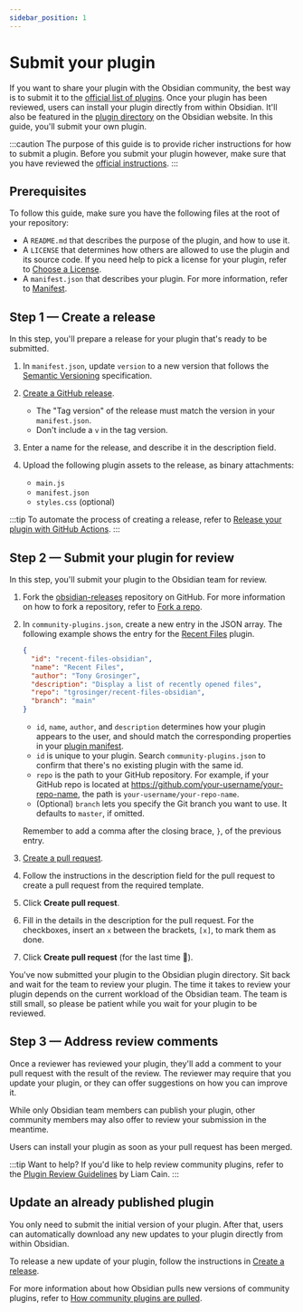 ```yaml
---
sidebar_position: 1
---
```


# Submit your plugin

If you want to share your plugin with the Obsidian community, the best way is to submit it to the [official list of plugins](https://github.com/obsidianmd/obsidian-releases/blob/master/community-plugins.json). Once your plugin has been reviewed, users can install your plugin directly from within Obsidian. It'll also be featured in the [plugin directory](https://obsidian.md/plugins) on the Obsidian website. In this guide, you'll submit your own plugin.

:::caution
The purpose of this guide is to provide richer instructions for how to submit a plugin. Before you submit your plugin however, make sure that you have reviewed the [official instructions](https://github.com/obsidianmd/obsidian-sample-plugin#adding-your-plugin-to-the-community-plugin-list).
:::

## Prerequisites

To follow this guide, make sure you have the following files at the root of your repository:

- A `README.md` that describes the purpose of the plugin, and how to use it.
- A `LICENSE` that determines how others are allowed to use the plugin and its source code. If you need help to pick a license for your plugin, refer to [Choose a License](https://choosealicense.com/).
- A `manifest.json` that describes your plugin. For more information, refer to [Manifest](manifest-reference.md).

## Step 1 — Create a release

In this step, you'll prepare a release for your plugin that's ready to be submitted.

1. In `manifest.json`, update `version` to a new version that follows the [Semantic Versioning](https://semver.org/) specification.

1. [Create a GitHub release](https://docs.github.com/en/repositories/releasing-projects-on-github/managing-releases-in-a-repository#creating-a-release).
   - The  "Tag version" of the release must match the version in your `manifest.json`.
   - Don't include a `v` in the tag version.
1. Enter a name for the release, and describe it in the description field.

1. Upload the following plugin assets to the release, as binary attachments:

   - `main.js`
   - `manifest.json`
   - `styles.css` (optional)

:::tip
To automate the process of creating a release, refer to [Release your plugin with GitHub Actions](release-your-plugin-with-github-actions.md).
:::
## Step 2 — Submit your plugin for review

In this step, you'll submit your plugin to the Obsidian team for review.

1. Fork the [obsidian-releases](https://github.com/obsidianmd/obsidian-releases) repository on GitHub. For more information on how to fork a repository, refer to [Fork a repo](https://docs.github.com/en/get-started/quickstart/fork-a-repo).

1. In `community-plugins.json`, create a new entry in the JSON array. The following example shows the entry for the [Recent Files](https://github.com/tgrosinger/recent-files-obsidian) plugin.

   ```json
   {
     "id": "recent-files-obsidian",
     "name": "Recent Files",
     "author": "Tony Grosinger",
     "description": "Display a list of recently opened files",
     "repo": "tgrosinger/recent-files-obsidian",
     "branch": "main"
   }
   ```

   - `id`, `name`, `author`, and `description` determines how your plugin appears to the user, and should match the corresponding properties in your [plugin manifest](manifest-reference.md).
   - `id` is unique to your plugin. Search `community-plugins.json` to confirm that there's no existing plugin with the same id.
   - `repo` is the path to your GitHub repository. For example, if your GitHub repo is located at https://github.com/your-username/your-repo-name, the path is `your-username/your-repo-name`.
   - (Optional) `branch` lets you specify the Git branch you want to use. It defaults to `master`, if omitted.

   Remember to add a comma after the closing brace, `}`, of the previous entry.

1. [Create a pull request](https://docs.github.com/en/pull-requests/collaborating-with-pull-requests/proposing-changes-to-your-work-with-pull-requests/creating-a-pull-request).
1. Follow the instructions in the description field for the pull request to create a pull request from the required template.
1. Click **Create pull request**.
1. Fill in the details in the description for the pull request. For the checkboxes, insert an `x` between the brackets, `[x]`, to mark them as done.
1. Click **Create pull request** (for the last time 🤞).

You've now submitted your plugin to the Obsidian plugin directory. Sit back and wait for the team to review your plugin. The time it takes to review your plugin depends on the current workload of the Obsidian team. The team is still small, so please be patient while you wait for your plugin to be reviewed.

## Step 3 — Address review comments

Once a reviewer has reviewed your plugin, they'll add a comment to your pull request with the result of the review. The reviewer may require that you update your plugin, or they can offer suggestions on how you can improve it.

While only Obsidian team members can publish your plugin, other community members may also offer to review your submission in the meantime.

Users can install your plugin as soon as your pull request has been merged.

:::tip Want to help?
If you'd like to help review community plugins, refer to the [Plugin Review Guidelines](https://liamca.in/Obsidian/Plugin+Review+Guide/index) by Liam Cain.
:::

## Update an already published plugin

You only need to submit the initial version of your plugin. After that, users can automatically download any new updates to your plugin directly from within Obsidian.

To release a new update of your plugin, follow the instructions in [Create a release](#step-1--create-a-release).

For more information about how Obsidian pulls new versions of community plugins, refer to [How community plugins are pulled](https://github.com/obsidianmd/obsidian-releases#how-community-plugins-are-pulled).
